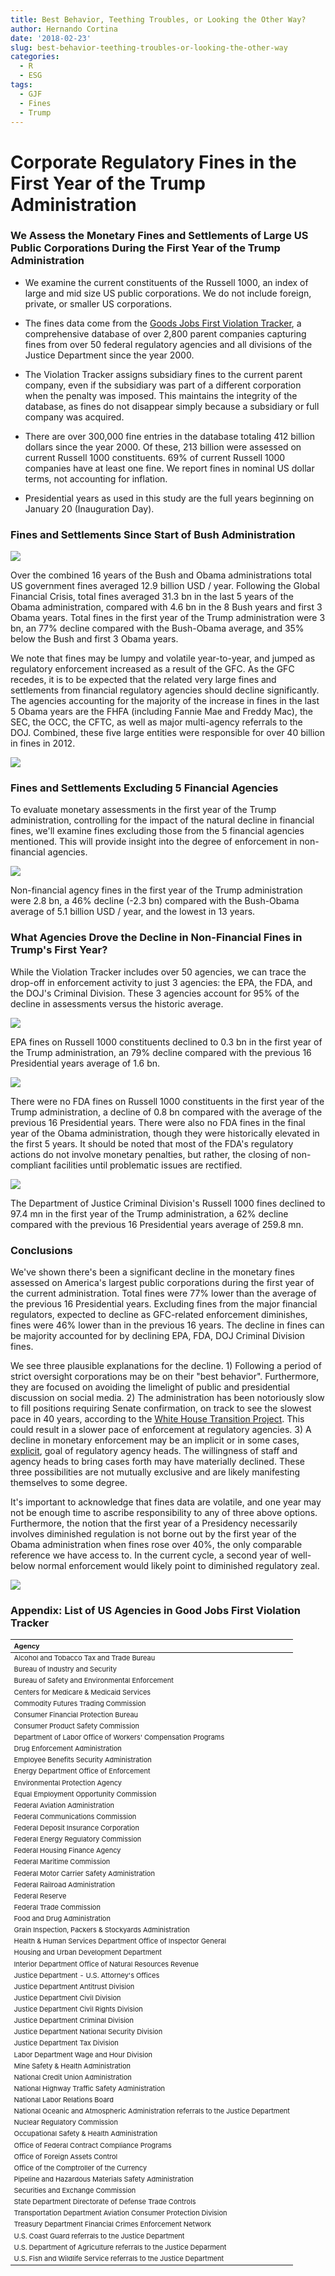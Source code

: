 ```yaml
---
title: Best Behavior, Teething Troubles, or Looking the Other Way?
author: Hernando Cortina
date: '2018-02-23'
slug: best-behavior-teething-troubles-or-looking-the-other-way
categories:
  - R
  - ESG
tags:
  - GJF
  - Fines
  - Trump
---
```


# Corporate Regulatory Fines in the First Year of the Trump Administration


### We Assess the Monetary Fines and Settlements of Large US Public Corporations During the First Year of the Trump Administration

- We examine the current constituents of the Russell 1000, an index of large and mid size US public corporations.  We do not include foreign, private, or smaller US corporations.

- The fines data come from the [Goods Jobs First Violation Tracker](https://www.goodjobsfirst.org/violation-tracker), a comprehensive database of over 2,800 parent companies capturing fines from over 50 federal regulatory agencies and all divisions of the Justice Department since the year 2000.

- The Violation Tracker assigns subsidiary fines to the current parent company, even if the subsidiary was part of a different corporation when the penalty was imposed. This maintains the integrity of the database, as fines do not disappear simply because a subsidiary or full company was acquired.

- There are over 300,000 fine entries in the database totaling 412 billion dollars since the year 2000. Of these, 213 billion were assessed on current Russell 1000 constituents. 69% of current Russell 1000 companies have at least one fine.  We report fines in nominal US dollar terms, not accounting for inflation.

- Presidential years as used in this study are the full years beginning on January 20 (Inauguration Day).

### Fines and Settlements Since Start of Bush Administration

<img src="/images/lookingtheotherwayblog_files/figure-html/trend-1.png" style="display: block; margin: auto;" />

Over the combined 16 years of the Bush and Obama administrations total US government fines averaged 12.9 billion USD / year. Following the Global Financial Crisis, total fines averaged 31.3 bn in the last 5 years of the Obama administration, compared with 4.6 bn in the 8 Bush years and first 3 Obama years. Total fines in the first year of the Trump administration were 3 bn, an 77% decline compared with the Bush-Obama average, and 35% below the Bush and first 3 Obama years.

We note that fines may be lumpy and volatile year-to-year, and jumped as regulatory enforcement increased as a result of the GFC.  As the GFC recedes, it is to be expected that the related very large fines and settlements from financial regulatory agencies should decline significantly. The agencies accounting for the majority of the increase in fines in the last 5 Obama years are the FHFA (including Fannie Mae and Freddy Mac), the SEC, the OCC, the CFTC, as well as major multi-agency referrals to the DOJ.  Combined, these five large entities were responsible for over 40 billion in fines in 2012.

![](/images/lookingtheotherwayblog_files/figure-html/fin-1.png)

### Fines and Settlements Excluding 5 Financial Agencies

To evaluate monetary assessments in the first year of the Trump administration, controlling for the impact of the natural decline in financial fines, we'll examine fines excluding those from the 5 financial agencies mentioned. This will provide insight into the degree of enforcement in non-financial agencies.

<img src="/images/lookingtheotherwayblog_files/figure-html/nonfin-1.png" style="display: block; margin: auto;" />

Non-financial agency fines in the first year of the Trump administration were 2.8 bn, a 46% decline (-2.3 bn) compared with the Bush-Obama average of 5.1 billion USD / year, and the lowest in 13 years. 

### What Agencies Drove the Decline in Non-Financial Fines in Trump's First Year?

While the Violation Tracker includes over 50 agencies, we can trace the drop-off in enforcement activity to just 3 agencies: the EPA, the FDA, and the DOJ's Criminal Division.  These 3 agencies account for 95% of the decline in assessments versus the historic average.


<img src="/images/lookingtheotherwayblog_files/figure-html/epa-1.png" style="display: block; margin: auto;" />

EPA fines on Russell 1000 constituents declined to 0.3 bn in the first year of the Trump administration, an 79% decline compared with the previous 16 Presidential years average of 1.6 bn.

<img src="/images/lookingtheotherwayblog_files/figure-html/fda-1.png" style="display: block; margin: auto;" />

There were no FDA fines on Russell 1000 constituents in the first year of the Trump administration, a decline of 0.8 bn compared with the average of the previous 16 Presidential years.  There were also no FDA fines in the final year of the Obama administration, though they were historically elevated in the first 5 years.  It should be noted that most of the FDA's regulatory actions do not involve monetary penalties, but rather, the closing of non-compliant facilities until problematic issues are rectified. 


<img src="/images/lookingtheotherwayblog_files/figure-html/dojc-1.png" style="display: block; margin: auto;" />

The Department of Justice Criminal Division's Russell 1000 fines declined to 97.4 mn in the first year of the Trump administration, a 62% decline compared with the previous 16 Presidential years average of 259.8 mn.

### Conclusions
We've shown there's been a significant decline in the monetary fines assessed on America's largest public corporations during the first year of the current administration. Total fines were 77% lower than the average of the previous 16 Presidential years.  Excluding fines from the major financial regulators, expected to decline as GFC-related enforcement diminishes, fines were 46% lower than in the previous 16 years.  The decline in fines can be majority accounted for by declining EPA, FDA, DOJ Criminal Division fines.

We see three plausible explanations for the decline.  1) Following a period of strict oversight corporations may be on their "best behavior". Furthermore, they are focused on avoiding the limelight of public and presidential discussion on social media. 2) The administration has been notoriously slow to fill positions requiring Senate confirmation, on track to see the slowest pace in 40 years, according to the [White House Transition Project](http://whitehousetransitionproject.org/appointments/).  This could result in a slower pace of enforcement at regulatory agencies. 3) A decline in monetary enforcement may be an implicit or in some cases, [explicit](https://www.epa.gov/home/back-basics-agenda), goal of regulatory agency heads.  The willingness of staff and agency heads to bring cases forth may have materially declined.  These three possibilities are not mutually exclusive and are likely manifesting themselves to some degree.  

It's important to acknowledge that fines data are volatile, and one year may not be enough time to ascribe responsibility to any of three above options. Furthermore, the notion that the first year of a Presidency necessarily involves diminished regulation is not borne out by the first year of the Obama administration when fines rose over 40%, the only comparable reference we have access to. In the current cycle, a second year of well-below normal enforcement would likely point to diminished regulatory zeal.

<img src="/images/lookingtheotherwayblog_files/figure-html/ccl-1.png" style="display: block; margin: auto;" />


### Appendix: List of US Agencies in Good Jobs First Violation Tracker
<table class="table table-striped table-hover table-condensed" style="font-size: 11px; margin-left: auto; margin-right: auto;">
 <thead>
  <tr>
   <th style="text-align:left;"> Agency </th>
  </tr>
 </thead>
<tbody>
  <tr>
   <td style="text-align:left;"> Alcohol and Tobacco Tax and Trade Bureau </td>
  </tr>
  <tr>
   <td style="text-align:left;"> Bureau of Industry and Security </td>
  </tr>
  <tr>
   <td style="text-align:left;"> Bureau of Safety and Environmental Enforcement </td>
  </tr>
  <tr>
   <td style="text-align:left;"> Centers for Medicare &amp; Medicaid Services </td>
  </tr>
  <tr>
   <td style="text-align:left;"> Commodity Futures Trading Commission </td>
  </tr>
  <tr>
   <td style="text-align:left;"> Consumer Financial Protection Bureau </td>
  </tr>
  <tr>
   <td style="text-align:left;"> Consumer Product Safety Commission </td>
  </tr>
  <tr>
   <td style="text-align:left;"> Department of Labor Office of Workers' Compensation Programs </td>
  </tr>
  <tr>
   <td style="text-align:left;"> Drug Enforcement Administration </td>
  </tr>
  <tr>
   <td style="text-align:left;"> Employee Benefits Security Administration </td>
  </tr>
  <tr>
   <td style="text-align:left;"> Energy Department Office of Enforcement </td>
  </tr>
  <tr>
   <td style="text-align:left;"> Environmental Protection Agency </td>
  </tr>
  <tr>
   <td style="text-align:left;"> Equal Employment Opportunity Commission </td>
  </tr>
  <tr>
   <td style="text-align:left;"> Federal Aviation Administration </td>
  </tr>
  <tr>
   <td style="text-align:left;"> Federal Communications Commission </td>
  </tr>
  <tr>
   <td style="text-align:left;"> Federal Deposit Insurance Corporation </td>
  </tr>
  <tr>
   <td style="text-align:left;"> Federal Energy Regulatory Commission </td>
  </tr>
  <tr>
   <td style="text-align:left;"> Federal Housing Finance Agency </td>
  </tr>
  <tr>
   <td style="text-align:left;"> Federal Maritime Commission </td>
  </tr>
  <tr>
   <td style="text-align:left;"> Federal Motor Carrier Safety Administration </td>
  </tr>
  <tr>
   <td style="text-align:left;"> Federal Railroad Administration </td>
  </tr>
  <tr>
   <td style="text-align:left;"> Federal Reserve </td>
  </tr>
  <tr>
   <td style="text-align:left;"> Federal Trade Commission </td>
  </tr>
  <tr>
   <td style="text-align:left;"> Food and Drug Administration </td>
  </tr>
  <tr>
   <td style="text-align:left;"> Grain Inspection, Packers &amp; Stockyards Administration </td>
  </tr>
  <tr>
   <td style="text-align:left;"> Health &amp; Human Services Department Office of Inspector General </td>
  </tr>
  <tr>
   <td style="text-align:left;"> Housing and Urban Development Department </td>
  </tr>
  <tr>
   <td style="text-align:left;"> Interior Department Office of Natural Resources Revenue </td>
  </tr>
  <tr>
   <td style="text-align:left;"> Justice Department - U.S. Attorney's Offices </td>
  </tr>
  <tr>
   <td style="text-align:left;"> Justice Department Antitrust Division </td>
  </tr>
  <tr>
   <td style="text-align:left;"> Justice Department Civil Division </td>
  </tr>
  <tr>
   <td style="text-align:left;"> Justice Department Civil Rights Division </td>
  </tr>
  <tr>
   <td style="text-align:left;"> Justice Department Criminal Division </td>
  </tr>
  <tr>
   <td style="text-align:left;"> Justice Department National Security Division </td>
  </tr>
  <tr>
   <td style="text-align:left;"> Justice Department Tax Division </td>
  </tr>
  <tr>
   <td style="text-align:left;"> Labor Department Wage and Hour Division </td>
  </tr>
  <tr>
   <td style="text-align:left;"> Mine Safety &amp; Health Administration </td>
  </tr>
  <tr>
   <td style="text-align:left;"> National Credit Union Administration </td>
  </tr>
  <tr>
   <td style="text-align:left;"> National Highway Traffic Safety Administration </td>
  </tr>
  <tr>
   <td style="text-align:left;"> National Labor Relations Board </td>
  </tr>
  <tr>
   <td style="text-align:left;"> National Oceanic and Atmospheric Administration referrals to the Justice Department </td>
  </tr>
  <tr>
   <td style="text-align:left;"> Nuclear Regulatory Commission </td>
  </tr>
  <tr>
   <td style="text-align:left;"> Occupational Safety &amp; Health Administration </td>
  </tr>
  <tr>
   <td style="text-align:left;"> Office of Federal Contract Compliance Programs </td>
  </tr>
  <tr>
   <td style="text-align:left;"> Office of Foreign Assets Control </td>
  </tr>
  <tr>
   <td style="text-align:left;"> Office of the Comptroller of the Currency </td>
  </tr>
  <tr>
   <td style="text-align:left;"> Pipeline and Hazardous Materials Safety Administration </td>
  </tr>
  <tr>
   <td style="text-align:left;"> Securities and Exchange Commission </td>
  </tr>
  <tr>
   <td style="text-align:left;"> State Department Directorate of Defense Trade Controls </td>
  </tr>
  <tr>
   <td style="text-align:left;"> Transportation Department Aviation Consumer Protection Division </td>
  </tr>
  <tr>
   <td style="text-align:left;"> Treasury Department Financial Crimes Enforcement Network </td>
  </tr>
  <tr>
   <td style="text-align:left;"> U.S. Coast Guard referrals to the Justice Department </td>
  </tr>
  <tr>
   <td style="text-align:left;"> U.S. Department of Agriculture referrals to the Justice Deparment </td>
  </tr>
  <tr>
   <td style="text-align:left;"> U.S. Fish and Wildlife Service referrals to the Justice Department </td>
  </tr>
</tbody>
</table>
